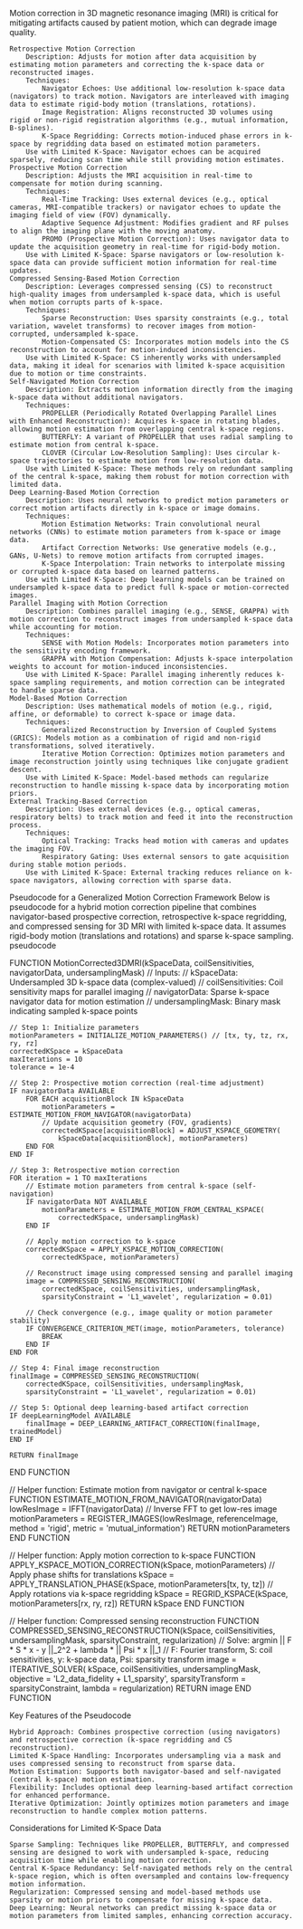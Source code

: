 Motion correction in 3D magnetic resonance imaging (MRI) is critical for mitigating artifacts caused by patient motion, which can degrade image quality. 

    Retrospective Motion Correction  
        Description: Adjusts for motion after data acquisition by estimating motion parameters and correcting the k-space data or reconstructed images.  
        Techniques:  
            Navigator Echoes: Use additional low-resolution k-space data (navigators) to track motion. Navigators are interleaved with imaging data to estimate rigid-body motion (translations, rotations).  
            Image Registration: Aligns reconstructed 3D volumes using rigid or non-rigid registration algorithms (e.g., mutual information, B-splines).  
            K-Space Regridding: Corrects motion-induced phase errors in k-space by regridding data based on estimated motion parameters.
        Use with Limited K-Space: Navigator echoes can be acquired sparsely, reducing scan time while still providing motion estimates.
    Prospective Motion Correction  
        Description: Adjusts the MRI acquisition in real-time to compensate for motion during scanning.  
        Techniques:  
            Real-Time Tracking: Uses external devices (e.g., optical cameras, MRI-compatible trackers) or navigator echoes to update the imaging field of view (FOV) dynamically.  
            Adaptive Sequence Adjustment: Modifies gradient and RF pulses to align the imaging plane with the moving anatomy.  
            PROMO (Prospective Motion Correction): Uses navigator data to update the acquisition geometry in real-time for rigid-body motion.
        Use with Limited K-Space: Sparse navigators or low-resolution k-space data can provide sufficient motion information for real-time updates.
    Compressed Sensing-Based Motion Correction  
        Description: Leverages compressed sensing (CS) to reconstruct high-quality images from undersampled k-space data, which is useful when motion corrupts parts of k-space.  
        Techniques:  
            Sparse Reconstruction: Uses sparsity constraints (e.g., total variation, wavelet transforms) to recover images from motion-corrupted, undersampled k-space.  
            Motion-Compensated CS: Incorporates motion models into the CS reconstruction to account for motion-induced inconsistencies.
        Use with Limited K-Space: CS inherently works with undersampled data, making it ideal for scenarios with limited k-space acquisition due to motion or time constraints.
    Self-Navigated Motion Correction  
        Description: Extracts motion information directly from the imaging k-space data without additional navigators.  
        Techniques:  
            PROPELLER (Periodically Rotated Overlapping Parallel Lines with Enhanced Reconstruction): Acquires k-space in rotating blades, allowing motion estimation from overlapping central k-space regions.  
            BUTTERFLY: A variant of PROPELLER that uses radial sampling to estimate motion from central k-space.  
            CLOVER (Circular Low-Resolution Sampling): Uses circular k-space trajectories to estimate motion from low-resolution data.
        Use with Limited K-Space: These methods rely on redundant sampling of the central k-space, making them robust for motion correction with limited data.
    Deep Learning-Based Motion Correction  
        Description: Uses neural networks to predict motion parameters or correct motion artifacts directly in k-space or image domains.  
        Techniques:  
            Motion Estimation Networks: Train convolutional neural networks (CNNs) to estimate motion parameters from k-space or image data.  
            Artifact Correction Networks: Use generative models (e.g., GANs, U-Nets) to remove motion artifacts from corrupted images.  
            K-Space Interpolation: Train networks to interpolate missing or corrupted k-space data based on learned patterns.
        Use with Limited K-Space: Deep learning models can be trained on undersampled k-space data to predict full k-space or motion-corrected images.
    Parallel Imaging with Motion Correction  
        Description: Combines parallel imaging (e.g., SENSE, GRAPPA) with motion correction to reconstruct images from undersampled k-space data while accounting for motion.  
        Techniques:  
            SENSE with Motion Models: Incorporates motion parameters into the sensitivity encoding framework.  
            GRAPPA with Motion Compensation: Adjusts k-space interpolation weights to account for motion-induced inconsistencies.
        Use with Limited K-Space: Parallel imaging inherently reduces k-space sampling requirements, and motion correction can be integrated to handle sparse data.
    Model-Based Motion Correction  
        Description: Uses mathematical models of motion (e.g., rigid, affine, or deformable) to correct k-space or image data.  
        Techniques:  
            Generalized Reconstruction by Inversion of Coupled Systems (GRICS): Models motion as a combination of rigid and non-rigid transformations, solved iteratively.  
            Iterative Motion Correction: Optimizes motion parameters and image reconstruction jointly using techniques like conjugate gradient descent.
        Use with Limited K-Space: Model-based methods can regularize reconstruction to handle missing k-space data by incorporating motion priors.
    External Tracking-Based Correction  
        Description: Uses external devices (e.g., optical cameras, respiratory belts) to track motion and feed it into the reconstruction process.  
        Techniques:  
            Optical Tracking: Tracks head motion with cameras and updates the imaging FOV.  
            Respiratory Gating: Uses external sensors to gate acquisition during stable motion periods.
        Use with Limited K-Space: External tracking reduces reliance on k-space navigators, allowing correction with sparse data.

Pseudocode for a Generalized Motion Correction Framework
Below is pseudocode for a hybrid motion correction pipeline that combines navigator-based prospective correction, retrospective k-space regridding, and compressed sensing for 3D MRI with limited k-space data. It assumes rigid-body motion (translations and rotations) and sparse k-space sampling.
pseudocode

FUNCTION MotionCorrected3DMRI(kSpaceData, coilSensitivities, navigatorData, undersamplingMask)
    // Inputs:
    // kSpaceData: Undersampled 3D k-space data (complex-valued)
    // coilSensitivities: Coil sensitivity maps for parallel imaging
    // navigatorData: Sparse k-space navigator data for motion estimation
    // undersamplingMask: Binary mask indicating sampled k-space points

    // Step 1: Initialize parameters
    motionParameters = INITIALIZE_MOTION_PARAMETERS() // [tx, ty, tz, rx, ry, rz]
    correctedKSpace = kSpaceData
    maxIterations = 10
    tolerance = 1e-4

    // Step 2: Prospective motion correction (real-time adjustment)
    IF navigatorData AVAILABLE
        FOR EACH acquisitionBlock IN kSpaceData
            motionParameters = ESTIMATE_MOTION_FROM_NAVIGATOR(navigatorData)
            // Update acquisition geometry (FOV, gradients)
            correctedKSpace[acquisitionBlock] = ADJUST_KSPACE_GEOMETRY(
                kSpaceData[acquisitionBlock], motionParameters)
        END FOR
    END IF

    // Step 3: Retrospective motion correction
    FOR iteration = 1 TO maxIterations
        // Estimate motion parameters from central k-space (self-navigation)
        IF navigatorData NOT AVAILABLE
            motionParameters = ESTIMATE_MOTION_FROM_CENTRAL_KSPACE(
                correctedKSpace, undersamplingMask)
        END IF

        // Apply motion correction to k-space
        correctedKSpace = APPLY_KSPACE_MOTION_CORRECTION(
            correctedKSpace, motionParameters)

        // Reconstruct image using compressed sensing and parallel imaging
        image = COMPRESSED_SENSING_RECONSTRUCTION(
            correctedKSpace, coilSensitivities, undersamplingMask,
            sparsityConstraint = 'L1_wavelet', regularization = 0.01)

        // Check convergence (e.g., image quality or motion parameter stability)
        IF CONVERGENCE_CRITERION_MET(image, motionParameters, tolerance)
            BREAK
        END IF
    END FOR

    // Step 4: Final image reconstruction
    finalImage = COMPRESSED_SENSING_RECONSTRUCTION(
        correctedKSpace, coilSensitivities, undersamplingMask,
        sparsityConstraint = 'L1_wavelet', regularization = 0.01)

    // Step 5: Optional deep learning-based artifact correction
    IF deepLearningModel AVAILABLE
        finalImage = DEEP_LEARNING_ARTIFACT_CORRECTION(finalImage, trainedModel)
    END IF

    RETURN finalImage
END FUNCTION

// Helper function: Estimate motion from navigator or central k-space
FUNCTION ESTIMATE_MOTION_FROM_NAVIGATOR(navigatorData)
    lowResImage = IFFT(navigatorData) // Inverse FFT to get low-res image
    motionParameters = REGISTER_IMAGES(lowResImage, referenceImage,
                                      method = 'rigid', metric = 'mutual_information')
    RETURN motionParameters
END FUNCTION

// Helper function: Apply motion correction to k-space
FUNCTION APPLY_KSPACE_MOTION_CORRECTION(kSpace, motionParameters)
    // Apply phase shifts for translations
    kSpace = APPLY_TRANSLATION_PHASE(kSpace, motionParameters[tx, ty, tz])
    // Apply rotations via k-space regridding
    kSpace = REGRID_KSPACE(kSpace, motionParameters[rx, ry, rz])
    RETURN kSpace
END FUNCTION

// Helper function: Compressed sensing reconstruction
FUNCTION COMPRESSED_SENSING_RECONSTRUCTION(kSpace, coilSensitivities, undersamplingMask,
                                          sparsityConstraint, regularization)
    // Solve: argmin || F * S * x - y ||_2^2 + lambda * || Psi * x ||_1
    // F: Fourier transform, S: coil sensitivities, y: k-space data, Psi: sparsity transform
    image = ITERATIVE_SOLVER(
        kSpace, coilSensitivities, undersamplingMask,
        objective = 'L2_data_fidelity + L1_sparsity',
        sparsityTransform = sparsityConstraint,
        lambda = regularization)
    RETURN image
END FUNCTION

Key Features of the Pseudocode

    Hybrid Approach: Combines prospective correction (using navigators) and retrospective correction (k-space regridding and CS reconstruction).
    Limited K-Space Handling: Incorporates undersampling via a mask and uses compressed sensing to reconstruct from sparse data.
    Motion Estimation: Supports both navigator-based and self-navigated (central k-space) motion estimation.
    Flexibility: Includes optional deep learning-based artifact correction for enhanced performance.
    Iterative Optimization: Jointly optimizes motion parameters and image reconstruction to handle complex motion patterns.

Considerations for Limited K-Space Data

    Sparse Sampling: Techniques like PROPELLER, BUTTERFLY, and compressed sensing are designed to work with undersampled k-space, reducing acquisition time while enabling motion correction.
    Central K-Space Redundancy: Self-navigated methods rely on the central k-space region, which is often oversampled and contains low-frequency motion information.
    Regularization: Compressed sensing and model-based methods use sparsity or motion priors to compensate for missing k-space data.
    Deep Learning: Neural networks can predict missing k-space data or motion parameters from limited samples, enhancing correction accuracy.
